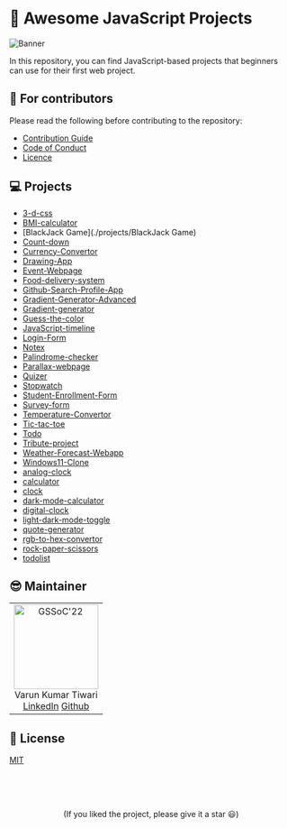 # 🚀 Awesome JavaScript Projects

![Banner](./scripts/assets/banner.png)

In this repository, you can find JavaScript-based projects that beginners can use for their first web project. 

## 💙 For contributors

Please read the following before contributing to the repository:

- [Contribution Guide](./CONTRIBUTING.md)
- [Code of Conduct](./CODE_OF_CONDUCT.md)
- [Licence](./LICENCE.md)

## 💻 Projects

 
- [3-d-css](./projects/3-d-css) 
- [BMI-calculator](./projects/BMI-calculator) 
- [BlackJack Game](./projects/BlackJack Game) 
- [Count-down](./projects/Count-down) 
- [Currency-Convertor](./projects/Currency-Convertor) 
- [Drawing-App](./projects/Drawing-App) 
- [Event-Webpage](./projects/Event-Webpage) 
- [Food-delivery-system](./projects/Food-delivery-system) 
- [Github-Search-Profile-App](./projects/Github-Search-Profile-App) 
- [Gradient-Generator-Advanced](./projects/Gradient-Generator-Advanced) 
- [Gradient-generator](./projects/Gradient-generator) 
- [Guess-the-color](./projects/Guess-the-color) 
- [JavaScript-timeline](./projects/JavaScript-timeline) 
- [Login-Form](./projects/Login-Form) 
- [Notex](./projects/Notex) 
- [Palindrome-checker](./projects/Palindrome-checker) 
- [Parallax-webpage](./projects/Parallax-webpage) 
- [Quizer](./projects/Quizer) 
- [Stopwatch](./projects/Stopwatch) 
- [Student-Enrollment-Form](./projects/Student-Enrollment-Form) 
- [Survey-form](./projects/Survey-form) 
- [Temperature-Convertor](./projects/Temperature-Convertor) 
- [Tic-tac-toe](./projects/Tic-tac-toe) 
- [Todo](./projects/Todo) 
- [Tribute-project](./projects/Tribute-project) 
- [Weather-Forecast-Webapp](./projects/Weather-Forecast-Webapp) 
- [Windows11-Clone](./projects/Windows11-Clone) 
- [analog-clock](./projects/analog-clock) 
- [calculator](./projects/calculator) 
- [clock](./projects/clock) 
- [dark-mode-calculator](./projects/dark-mode-calculator) 
- [digital-clock](./projects/digital-clock) 
- [light-dark-mode-toggle](./projects/light-dark-mode-toggle) 
- [quote-generator](./projects/quote-generator) 
- [rgb-to-hex-convertor](./projects/rgb-to-hex-convertor) 
- [rock-paper-scissors](./projects/rock-paper-scissors) 
- [todolist](./projects/todolist)

## 😎 Maintainer

<table>
  <tr>
    <td align="center">
      <img src="https://avatars.githubusercontent.com/u/83509023?v=4" width="150px" alt="GSSoC'22" />
      <br/>
      Varun Kumar Tiwari
      <br/>
      <a href="https://www.linkedin.com/in/varun-tiwari-454591178/">LinkedIn</a>
      <a href="https://github.com/varunKT001">Github</a>
    </td> 
  </tr>
</table>

## 📄 License

[MIT](./LICENSE.md)

<br>
<br>
<br>

<p align='center'>
(If you liked the project, please give it a star 😃)
</p>
